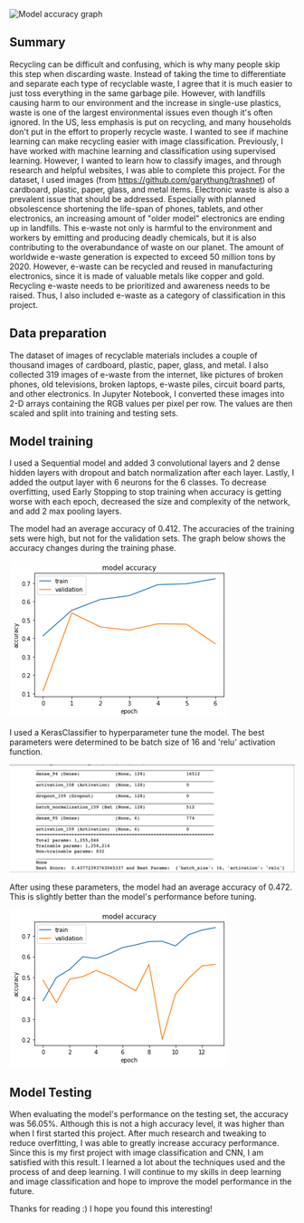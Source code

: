 ![Model accuracy graph](recycling%20bins.png)

## Summary
Recycling can be difficult and confusing, which is why many people skip this step when discarding waste. Instead of taking the time to differentiate and separate each type of recyclable waste, I agree that it is much easier to just toss everything in the same garbage pile. However, with landfills causing harm to our environment and the increase in single-use plastics, waste is one of the largest environmental issues even though it's often ignored. In the US, less emphasis is put on recycling, and many households don't put in the effort to properly recycle waste. I wanted to see if machine learning can make recycling easier with image classification. Previously, I have worked with machine learning and classification using supervised learning. However, I wanted to learn how to classify images, and through research and helpful websites, I was able to complete this project. For the dataset, I used images (from https://github.com/garythung/trashnet) of cardboard, plastic, paper, glass, and metal items. 
Electronic waste is also a prevalent issue that should be addressed. Especially with planned obsolescence shortening the life-span of phones, tablets, and other electronics, an increasing amount of "older model" electronics are ending up in landfills. This e-waste not only is harmful to the environment and workers by emitting and producing deadly chemicals, but it is also contributing to the overabundance of waste on our planet. The amount of worldwide e-waste generation is expected to exceed 50 million tons by 2020. However, e-waste can be recycled and reused in manufacturing electronics, since it is made of valuable metals like copper and gold. Recycling e-waste needs to be prioritized and awareness needs to be raised. Thus, I also included e-waste as a category of classification in this project.

## Data preparation
The dataset of images of recyclable materials includes a couple of thousand images of cardboard, plastic, paper, glass, and metal. I also collected 319 images of e-waste from the internet, like pictures of broken phones, old televisions, broken laptops, e-waste piles, circuit board parts, and other electronics. In Jupyter Notebook, I converted these images into 2-D arrays containing the RGB values per pixel per row. The values are then scaled and split into training and testing sets.

## Model training
I used a Sequential model and added 3 convolutional layers and 2 dense hidden layers with dropout and batch normalization after each layer. Lastly, I added the output layer with 6 neurons for the 6 classes. To decrease overfitting, used Early Stopping to stop training when accuracy is getting worse with each epoch, decreased the size and complexity of the network, and add 2 max pooling layers. 

The model had an average accuracy of 0.412. The accuracies of the training sets were high, but not for the validation sets.
The graph below shows the accuracy changes during the training phase.

![Model accuracy graph](model.png)

I used a KerasClassifier to hyperparameter tune the model. The best parameters were determined to be batch size of 16 and 'relu' activation function.
 
![Hyperparameter tuning best parameters](hyperparameter%20tuning%20results.png)

After using these parameters, the model had an average accuracy of 0.472. This is slightly better than the model's performance before tuning.

![Tuned model accuracy graph](tuned%20model.png)

## Model Testing
When evaluating the model's performance on the testing set, the accuracy was 56.05%. 
Although this is not a high accuracy level, it was higher than when I first started this project. After much research and tweaking to reduce overfitting, I was able to greatly increase accuracy performance. Since this is my first project with image classification and CNN, I am satisfied with this result. I learned a lot about the techniques used and the process of and deep learning. I will continue to my skills in deep learning and image classification and hope to improve the model performance in the future.

Thanks for reading :) I hope you found this interesting!
